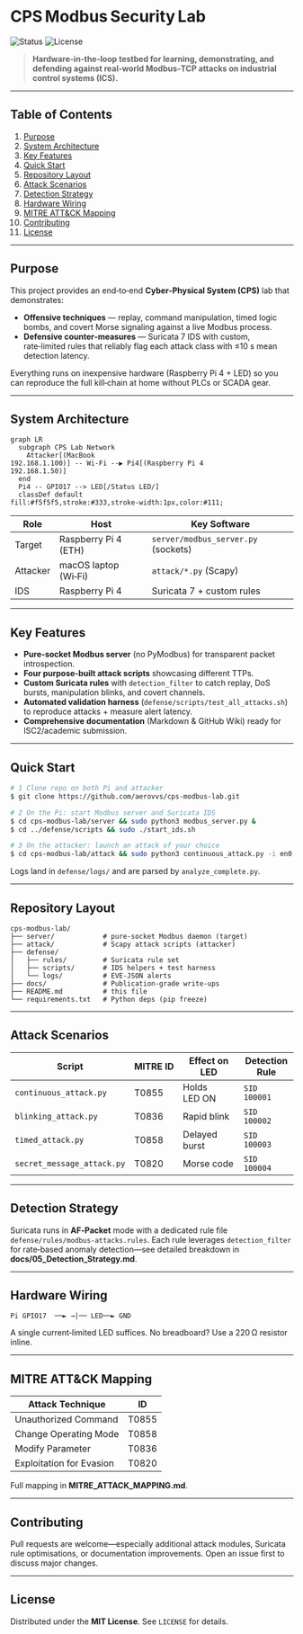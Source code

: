 # CPS Modbus Security Lab

![Status](https://img.shields.io/badge/status-active-brightgreen?style=flat-square) ![License](https://img.shields.io/badge/license-MIT-yellow?style=flat-square)

> **Hardware‑in‑the‑loop testbed for learning, demonstrating, and defending against real‑world Modbus‑TCP attacks on industrial control systems (ICS).**

---

## Table of Contents

1. [Purpose](#-purpose)
2. [System Architecture](#-system-architecture)
3. [Key Features](#-key-features)
4. [Quick Start](#-quick-start)
5. [Repository Layout](#-repository-layout)
6. [Attack Scenarios](#-attack-scenarios)
7. [Detection Strategy](#-detection-strategy)
8. [Hardware Wiring](#-hardware-wiring)
9. [MITRE ATT\&CK Mapping](#-mitre-attck-mapping)
10. [Contributing](#-contributing)
11. [License](#-license)

---

## Purpose

This project provides an end‑to‑end **Cyber‑Physical System (CPS)** lab that demonstrates:

* **Offensive techniques** — replay, command manipulation, timed logic bombs, and covert Morse signaling against a live Modbus process.
* **Defensive counter‑measures** — Suricata 7 IDS with custom, rate‑limited rules that reliably flag each attack class with ≤10 s mean detection latency.

Everything runs on inexpensive hardware (Raspberry Pi 4 + LED) so you can reproduce the full kill‑chain at home without PLCs or SCADA gear.

---

## System Architecture

```mermaid
graph LR
  subgraph CPS Lab Network
    Attacker[(MacBook 
192.168.1.100)] -- Wi‑Fi ‑‑▶ Pi4[(Raspberry Pi 4 
192.168.1.50)]
  end
  Pi4 -- GPIO17 --> LED[/Status LED/]
  classDef default fill:#f5f5f5,stroke:#333,stroke‑width:1px,color:#111;
```

| Role     | Host                 | Key Software                        |
| -------- | -------------------- | ----------------------------------- |
| Target   | Raspberry Pi 4 (ETH) | `server/modbus_server.py` (sockets) |
| Attacker | macOS laptop (Wi‑Fi) | `attack/*.py` (Scapy)               |
| IDS      | Raspberry Pi 4       | Suricata 7 + custom rules           |

---

## Key Features

* **Pure‑socket Modbus server** (no PyModbus) for transparent packet introspection.
* **Four purpose‑built attack scripts** showcasing different TTPs.
* **Custom Suricata rules** with `detection_filter` to catch replay, DoS bursts, manipulation blinks, and covert channels.
* **Automated validation harness** (`defense/scripts/test_all_attacks.sh`) to reproduce attacks + measure alert latency.
* **Comprehensive documentation** (Markdown & GitHub Wiki) ready for ISC2/academic submission.

---

## Quick Start

```bash
# 1 Clone repo on both Pi and attacker
$ git clone https://github.com/aerovvs/cps-modbus-lab.git

# 2 On the Pi: start Modbus server and Suricata IDS
$ cd cps-modbus-lab/server && sudo python3 modbus_server.py &
$ cd ../defense/scripts && sudo ./start_ids.sh

# 3 On the attacker: launch an attack of your choice
$ cd cps-modbus-lab/attack && sudo python3 continuous_attack.py -i en0 -t 192.168.1.50
```

Logs land in `defense/logs/` and are parsed by `analyze_complete.py`.

---

## Repository Layout

```text
cps-modbus-lab/
├── server/            # pure-socket Modbus daemon (target)
├── attack/            # Scapy attack scripts (attacker)
├── defense/
│   ├── rules/         # Suricata rule set
│   ├── scripts/       # IDS helpers + test harness
│   └── logs/          # EVE‑JSON alerts
├── docs/              # Publication‑grade write‑ups
├── README.md          # this file
└── requirements.txt   # Python deps (pip freeze)
```

---

## Attack Scenarios

| Script                     | MITRE ID | Effect on LED | Detection Rule |
| -------------------------- | -------- | ------------- | -------------- |
| `continuous_attack.py`     | T0855    | Holds LED ON  | `SID 100001`   |
| `blinking_attack.py`       | T0836    | Rapid blink   | `SID 100002`   |
| `timed_attack.py`          | T0858    | Delayed burst | `SID 100003`   |
| `secret_message_attack.py` | T0820    | Morse code    | `SID 100004`   |

---

## Detection Strategy

Suricata runs in **AF‑Packet** mode with a dedicated rule file `defense/rules/modbus-attacks.rules`.
Each rule leverages `detection_filter` for rate‑based anomaly detection—see detailed breakdown in **docs/05\_Detection\_Strategy.md**.

---

## Hardware Wiring

```
Pi GPIO17  ──► →|── LED──► GND
```

A single current‑limited LED suffices. No breadboard? Use a 220 Ω resistor inline.

---

## MITRE ATT\&CK Mapping

| Attack Technique         | ID    |
| ------------------------ | ----- |
| Unauthorized Command     | T0855 |
| Change Operating Mode    | T0858 |
| Modify Parameter         | T0836 |
| Exploitation for Evasion | T0820 |

Full mapping in **MITRE\_ATTACK\_MAPPING.md**.

---

## Contributing

Pull requests are welcome—especially additional attack modules, Suricata rule optimisations, or documentation improvements. Open an issue first to discuss major changes.

---

## License

Distributed under the **MIT License**. See `LICENSE` for details.

